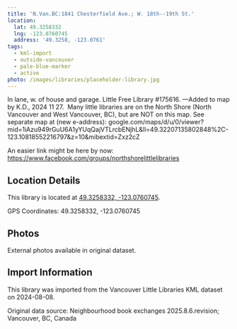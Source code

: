 ```yaml
---
title: 'N.Van.BC:1841 Chesterfield Ave.; W. 18th--19th St.'
location:
  lat: 49.3258332
  lng: -123.0760745
  address: '49.3258, -123.0761'
tags:
  - kml-import
  - outside-vancouver
  - pale-blue-marker
  - active
photo: /images/libraries/placeholder-library.jpg
---
```

In lane, w. of house and garage.
Little Free Library #175616.
—Added to map by K.D., 2024 11 27. 
Many little libraries are on the North Shore (North Vancouver and West Vancouver, BC),
but are NOT on this map.
See separate map at (new e-address):
google.com/maps/d/u/0/viewer?mid=1iAzu949rGuU6A1yYUqQajVTLrcbENjhL&ll=49.32207135802848%2C-123.10818552216797&z=10&mibextid=Zxz2cZ

An easier link might be here by now:
https://www.facebook.com/groups/northshorelittlelibraries

## Location Details

This library is located at [49.3258332, -123.0760745](https://www.google.com/maps?q=49.3258332,-123.0760745).

GPS Coordinates: 49.3258332, -123.0760745

## Photos

External photos available in original dataset.

## Import Information

This library was imported from the Vancouver Little Libraries KML dataset on 2024-08-08.

Original data source: Neighbourhood book exchanges 2025.8.6.revision; Vancouver, BC, Canada
